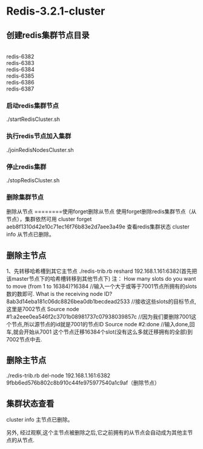 # Redis-3.2.1-cluster
## 创建redis集群节点目录
<br>redis-6382
<br>redis-6383
<br>redis-6384
<br>redis-6385
<br>redis-6386
<br>redis-6387
### 启动redis集群节点
./startRedisCluster.sh
### 执行redis节点加入集群
./joinRedisNodesCluster.sh
### 停止redis集群
./stopRedisCluster.sh

### 删除集群节点
删除从节点
========使用forget删除从节点
使用forget删除redis集群节点（从节点），集群依然可用
cluster forget aeb8f1310d42e10c71ec16f76b83e2d7aee3a49e
查看redis集群状态
cluster info
从节点已删除。
## 删除主节点
1、先转移哈希槽到其它主节点
./redis-trib.rb reshard 192.168.1.161:6382(首先把该master节点下的哈希槽转移到其他节点下)
注：
How many slots do you want to move (from 1 to 16384)?16384 //输入一个大于或等于7001节点所拥有的slots数的数即可.
What is the receiving node ID? 8ab3d14eba181c06dc8826bea0db1becdead2533 //接收这些slots的目标节点,这里是7002节点
Source node #1:a2eee0ea546f2c3701b08981737c07938039857c //因为我们要删除7001这个节点,所以源节点的id就是7001的节点ID
Source node #2:done //输入done,回车,就会开始从7001 这个节点迁移16384个slot(没有这么多就迁移拥有的全部)到7002节点中去.
## 删除主节点
./redis-trib.rb del-node 192.168.1.161:6382 9fbb6ed576b802c8b910c44fe975977540a1c9af（删除节点）
## 集群状态查看
cluster info
主节点已删除。

另外, 经过观察,这个主节点被删除之后,它之前拥有的从节点会自动成为其他主节点的从节点.

